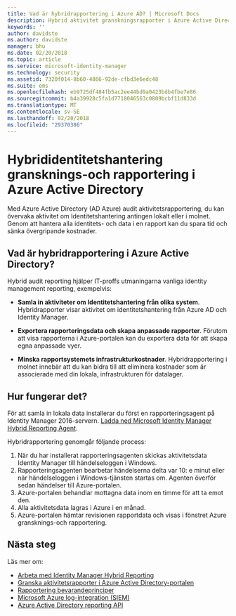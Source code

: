 ```yaml
---
title: Vad är hybridrapportering i Azure AD? | Microsoft Docs
description: Hybrid aktivitet granskningsrapporter i Azure Active Directory kan du visa granskade händelser från molnet och lokalt.
keywords: ''
author: davidste
ms.author: davidste
manager: bhu
ms.date: 02/20/2018
ms.topic: article
ms.service: microsoft-identity-manager
ms.technology: security
ms.assetid: 7320f014-8b60-4866-92de-cfbd3e6edc48
ms.suite: ems
ms.openlocfilehash: eb9725df484fb5ac2ee44bd9a0423bdb4fbe7e86
ms.sourcegitcommit: b4a39928c5fa1d7718046563c0809bcbf11d833d
ms.translationtype: MT
ms.contentlocale: sv-SE
ms.lasthandoff: 02/20/2018
ms.locfileid: "29370386"
---
```

# <a name="hybrid-identity-management-audit-reporting-in-azure-active-directory"></a>Hybrididentitetshantering gransknings-och rapportering i Azure Active Directory
Med Azure Active Directory (AD Azure) audit aktivitetsrapportering, du kan övervaka aktivitet om Identitetshantering antingen lokalt eller i molnet. Genom att hantera alla identitets- och data i en rapport kan du spara tid och sänka övergripande kostnader.

## <a name="what-is-azure-active-directory-hybrid-reporting"></a>Vad är hybridrapportering i Azure Active Directory?
Hybrid audit reporting hjälper IT-proffs utmaningarna vanliga identity management reporting, exempelvis:

* **Samla in aktiviteter om Identitetshantering från olika system**. Hybridrapporter visar aktivitet om identitetshantering från Azure AD och Identity Manager.

* **Exportera rapporteringsdata och skapa anpassade rapporter**. Förutom att visa rapporterna i Azure-portalen kan du exportera data för att skapa egna anpassade vyer.

* **Minska rapportsystemets infrastrukturkostnader**. Hybridrapportering i molnet innebär att du kan bidra till att eliminera kostnader som är associerade med din lokala, infrastrukturen för datalager.

## <a name="how-does-it-work"></a>Hur fungerar det?

För att samla in lokala data installerar du först en rapporteringsagent på Identity Manager 2016-servern. [Ladda ned Microsoft Identity Manager Hybrid Reporting Agent](https://www.microsoft.com/download/details.aspx?id=55112).

Hybridrapportering genomgår följande process:
1. När du har installerat rapporteringsagenten skickas aktivitetsdata Identity Manager till händelseloggen i Windows.
2. Rapporteringsagenten bearbetar händelserna delta var 10: e minut eller när händelseloggen i Windows-tjänsten startas om. Agenten överför sedan händelser till Azure-portalen.
3. Azure-portalen behandlar mottagna data inom en timme för att ta emot den.
4. Alla aktivitetsdata lagras i Azure i en månad.
5. Azure-portalen hämtar revisionen rapportdata och visas i fönstret Azure gransknings-och rapportering.

## <a name="next-steps"></a>Nästa steg
Läs mer om:
- [Arbeta med Identity Manager Hybrid Reporting](working-with-identity-manager-hybrid-reporting.md)
- [Granska aktivitetsrapporter i Azure Active Directory-portalen](https://docs.microsoft.com/azure/active-directory/active-directory-reporting-activity-audit-logs)
- [Rapportering bevarandeprinciper](https://docs.microsoft.com/azure/active-directory/active-directory-reporting-retention)
- [Microsoft Azure log-integration (SIEM)](https://docs.microsoft.com/azure/security/security-azure-log-integration-overview)
- [Azure Active Directory reporting API](https://docs.microsoft.com/azure/active-directory/active-directory-reporting-api-getting-started)
